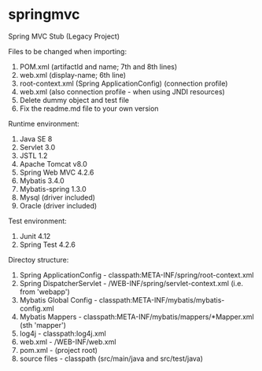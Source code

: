 # springmvc
Spring MVC Stub (Legacy Project)

Files to be changed when importing:  
1. POM.xml (artifactId and name; 7th and 8th lines)  
2. web.xml (display-name; 6th line)  
3. root-context.xml (Spring ApplicationConfig) (connection profile)  
4. web.xml (also connection profile - when using JNDI resources)
5. Delete dummy object and test file  
6. Fix the readme.md file to your own version  

Runtime environment:  
1. Java SE 8  
2. Servlet 3.0  
3. JSTL 1.2  
4. Apache Tomcat v8.0  
5. Spring Web MVC 4.2.6  
6. Mybatis 3.4.0  
7. Mybatis-spring 1.3.0  
8. Mysql (driver included)  
9. Oracle (driver included)  

Test environment:  
1. Junit 4.12  
2. Spring Test 4.2.6  

Directoy structure:  
1. Spring ApplicationConfig - classpath:META-INF/spring/root-context.xml  
2. Spring DispatcherServlet - /WEB-INF/spring/servlet-context.xml (i.e. from 'webapp')  
3. Mybatis Global Config - classpath:META-INF/mybatis/mybatis-config.xml  
4. Mybatis Mappers - classpath:META-INF/mybatis/mappers/*Mapper.xml (sth 'mapper')  
5. log4j - classpath:log4j.xml  
6. web.xml - /WEB-INF/web.xml  
7. pom.xml - (project root)  
8. source files - classpath (src/main/java and src/test/java)  
